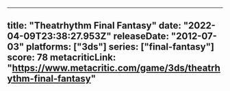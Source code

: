 
---
title: "Theatrhythm Final Fantasy"
date: "2022-04-09T23:38:27.953Z"
releaseDate: "2012-07-03"
platforms: ["3ds"]
series: ["final-fantasy"]
score: 78
metacriticLink: "https://www.metacritic.com/game/3ds/theatrhythm-final-fantasy"
---
